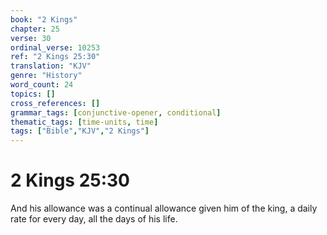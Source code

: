 ```yaml
---
book: "2 Kings"
chapter: 25
verse: 30
ordinal_verse: 10253
ref: "2 Kings 25:30"
translation: "KJV"
genre: "History"
word_count: 24
topics: []
cross_references: []
grammar_tags: [conjunctive-opener, conditional]
thematic_tags: [time-units, time]
tags: ["Bible","KJV","2 Kings"]
---
```


# 2 Kings 25:30

And his allowance was a continual allowance given him of the king, a daily rate for every day, all the days of his life.
